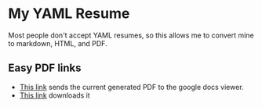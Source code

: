 # My YAML Resume

Most people don't accept YAML resumes, so this allows me to convert mine to
markdown, HTML, and PDF.

## Easy PDF links

- [This link](https://docs.google.com/viewer?url=https://github.com/sgatewood/resume/raw/main/rendered/sean-gatewood-resume.pdf) sends the current generated PDF to the google docs viewer.
- [This link](https://raw.githubusercontent.com/sgatewood/resume/refs/heads/main/rendered/sean-gatewood-resume.pdf) downloads it

